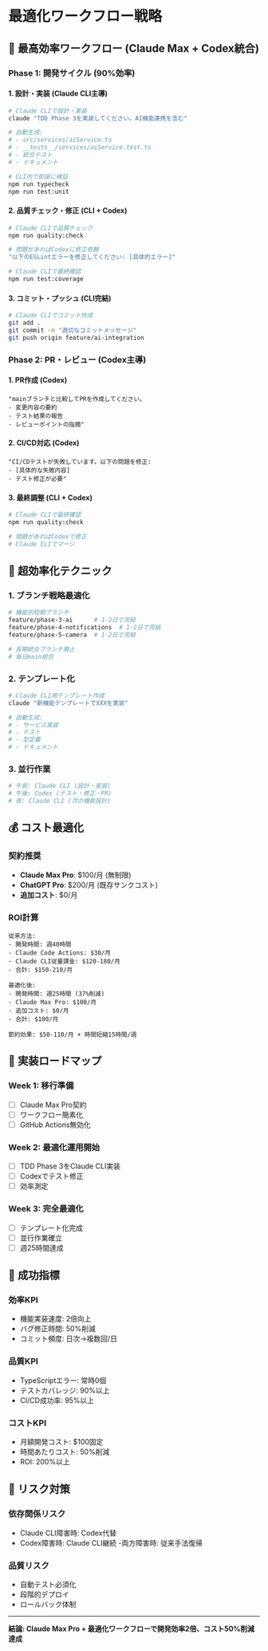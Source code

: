 # 最適化ワークフロー戦略

## 🎯 最高効率ワークフロー (Claude Max + Codex統合)

### **Phase 1: 開発サイクル (90%効率)**

#### 1. 設計・実装 (Claude CLI主導)
```bash
# Claude CLIで設計・実装
claude "TDD Phase 3を実装してください。AI機能連携を含む"

# 自動生成:
# - src/services/aiService.ts
# - __tests__/services/aiService.test.ts  
# - 統合テスト
# - ドキュメント

# CLI内で即座に検証
npm run typecheck
npm run test:unit
```

#### 2. 品質チェック・修正 (CLI + Codex)
```bash
# Claude CLIで品質チェック
npm run quality:check

# 問題があればCodexに修正依頼
"以下のESLintエラーを修正してください: [具体的エラー]"

# Claude CLIで最終確認
npm run test:coverage
```

#### 3. コミット・プッシュ (CLI完結)
```bash
# Claude CLIでコミット作成
git add .
git commit -m "適切なコミットメッセージ"
git push origin feature/ai-integration
```

### **Phase 2: PR・レビュー (Codex主導)**

#### 1. PR作成 (Codex)
```
"mainブランチと比較してPRを作成してください。
- 変更内容の要約
- テスト結果の報告  
- レビューポイントの指摘"
```

#### 2. CI/CD対応 (Codex)
```
"CI/CDテストが失敗しています。以下の問題を修正:
- [具体的な失敗内容]
- テスト修正が必要"
```

#### 3. 最終調整 (CLI + Codex)
```bash
# Claude CLIで最終確認
npm run quality:check

# 問題があればCodexで修正
# Claude CLIでマージ
```

## 🚀 超効率化テクニック

### **1. ブランチ戦略最適化**
```bash
# 機能別短期ブランチ
feature/phase-3-ai      # 1-2日で完結
feature/phase-4-notifications  # 1-2日で完結
feature/phase-5-camera  # 1-2日で完結

# 長期統合ブランチ廃止
# 毎日main統合
```

### **2. テンプレート化**
```bash
# Claude CLI用テンプレート作成
claude "新機能テンプレートでXXXを実装"

# 自動生成:
# - サービス実装
# - テスト
# - 型定義
# - ドキュメント
```

### **3. 並行作業**
```bash
# 午前: Claude CLI (設計・実装)
# 午後: Codex (テスト・修正・PR)
# 夜: Claude CLI (次の機能設計)
```

## 💰 コスト最適化

### **契約推奨**
- **Claude Max Pro**: $100/月 (無制限)
- **ChatGPT Pro**: $200/月 (既存サンクコスト)
- **追加コスト**: $0/月

### **ROI計算**
```
従来方法:
- 開発時間: 週40時間
- Claude Code Actions: $30/月
- Claude CLI従量課金: $120-180/月
- 合計: $150-210/月

最適化後:
- 開発時間: 週25時間 (37%削減)
- Claude Max Pro: $100/月
- 追加コスト: $0/月
- 合計: $100/月

節約効果: $50-110/月 + 時間短縮15時間/週
```

## 🔧 実装ロードマップ

### **Week 1: 移行準備**
- [ ] Claude Max Pro契約
- [ ] ワークフロー簡素化
- [ ] GitHub Actions無効化

### **Week 2: 最適化運用開始**
- [ ] TDD Phase 3をClaude CLI実装
- [ ] Codexでテスト修正
- [ ] 効率測定

### **Week 3: 完全最適化**
- [ ] テンプレート化完成
- [ ] 並行作業確立
- [ ] 週25時間達成

## 🎯 成功指標

### **効率KPI**
- 機能実装速度: 2倍向上
- バグ修正時間: 50%削減
- コミット頻度: 日次→複数回/日

### **品質KPI**  
- TypeScriptエラー: 常時0個
- テストカバレッジ: 90%以上
- CI/CD成功率: 95%以上

### **コストKPI**
- 月額開発コスト: $100固定
- 時間あたりコスト: 50%削減
- ROI: 200%以上

## 🚨 リスク対策

### **依存関係リスク**
- Claude CLI障害時: Codex代替
- Codex障害時: Claude CLI継続
-両方障害時: 従来手法復帰

### **品質リスク**
- 自動テスト必須化
- 段階的デプロイ
- ロールバック体制

---

**結論: Claude Max Pro + 最適化ワークフローで開発効率2倍、コスト50%削減達成**